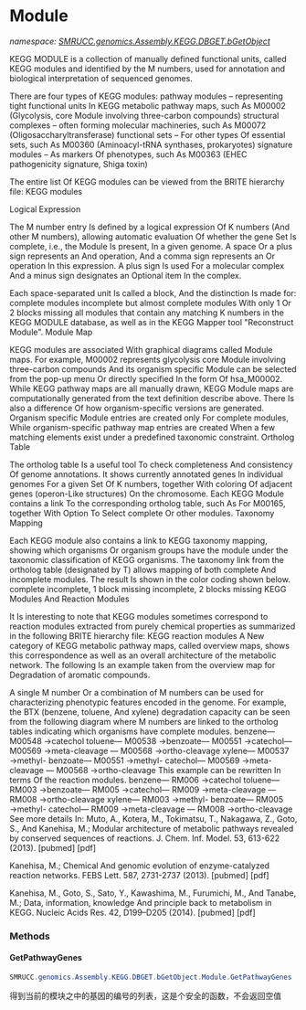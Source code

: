 ﻿# Module
_namespace: [SMRUCC.genomics.Assembly.KEGG.DBGET.bGetObject](./index.md)_

KEGG MODULE is a collection of manually defined functional units, called KEGG modules and identified by the M numbers, 
 used for annotation and biological interpretation of sequenced genomes. 
 
 There are four types of KEGG modules:
 pathway modules – representing tight functional units In KEGG metabolic pathway maps, such As M00002 (Glycolysis, core Module involving three-carbon compounds)
 structural complexes – often forming molecular machineries, such As M00072 (Oligosaccharyltransferase)
 functional sets – For other types Of essential sets, such As M00360 (Aminoacyl-tRNA synthases, prokaryotes)
 signature modules – As markers Of phenotypes, such As M00363 (EHEC pathogenicity signature, Shiga toxin)
 
 The entire list Of KEGG modules can be viewed from the BRITE hierarchy file:
 KEGG modules
 
 Logical Expression
 
 The M number entry Is defined by a logical expression Of K numbers (And other M numbers), allowing automatic evaluation Of whether the gene Set Is complete, i.e., the Module Is present, In a given genome. A space Or a plus sign represents an And operation, And a comma sign represents an Or operation In this expression. A plus sign Is used For a molecular complex And a minus sign designates an Optional item In the complex. 
 
 Each space-separated unit Is called a block, And the distinction Is made for:
 complete modules
 incomplete but almost complete modules With only 1 Or 2 blocks missing
 all modules that contain any matching K numbers
 in the KEGG MODULE database, as well as in the KEGG Mapper tool "Reconstruct Module".
 Module Map
 
 KEGG modules are associated With graphical diagrams called Module maps. For example, M00002 represents glycolysis core Module involving three-carbon compounds And its organism specific Module can be selected from the pop-up menu Or directly specified In the form Of hsa_M00002. While KEGG pathway maps are all manually drawn, KEGG Module maps are computationally generated from the text definition describe above. There Is also a difference Of how organism-specific versions are generated. Organism specific Module entries are created only For complete modules, While organism-specific pathway map entries are created When a few matching elements exist under a predefined taxonomic constraint.
 Ortholog Table
 
 The ortholog table Is a useful tool To check completeness And consistency Of genome annotations. It shows currently annotated genes In individual genomes For a given Set Of K numbers, together With coloring Of adjacent genes (operon-Like structures) On the chromosome. Each KEGG Module contains a link To the corresponding ortholog table, such As For M00165, together With Option To Select complete Or other modules.
 Taxonomy Mapping
 
 Each KEGG module also contains a link to KEGG taxonomy mapping, showing which organisms Or organism groups have the module under the taxonomic classification of KEGG organisms. The taxonomy link from the ortholog table (designated by T) allows mapping of both complete And incomplete modules. The result Is shown in the color coding shown below.
 complete
 incomplete, 1 block missing
 incomplete, 2 blocks missing
 KEGG Modules And Reaction Modules
 
 It Is interesting to note that KEGG modules sometimes correspond to reaction modules extracted from purely chemical properties as summarized in the following BRITE hierarchy file:
 KEGG reaction modules
 A New category of KEGG metabolic pathway maps, called overview maps, shows this correspondence as well as an overall architecture of the metabolic network. The following Is an example taken from the overview map for Degradation of aromatic compounds. 
 
 A single M number Or a combination of M numbers can be used for characterizing phenotypic features encoded in the genome. For example, the BTX (benzene, toluene, And xylene) degradation capacity can be seen from the following diagram where M numbers are linked to the ortholog tables indicating which organisms have complete modules.
 benzene— M00548 →catechol
 toluene— M00538 →benzoate— M00551 →catechol— M00569 →meta-cleavage
 — M00568 →ortho-cleavage
 xylene— M00537 →methyl-
 benzoate— M00551 →methyl-
 catechol— M00569 →meta-cleavage
 — M00568 →ortho-cleavage
 This example can be rewritten In terms Of the reaction modules.
 benzene— RM006 →catechol
 toluene— RM003 →benzoate— RM005 →catechol— RM009 →meta-cleavage
 — RM008 →ortho-cleavage
 xylene— RM003 →methyl-
 benzoate— RM005 →methyl-
 catechol— RM009 →meta-cleavage
 — RM008 →ortho-cleavage
 See more details In:
 Muto, A., Kotera, M., Tokimatsu, T., Nakagawa, Z., Goto, S., And Kanehisa, M.; Modular architecture of metabolic pathways revealed by conserved sequences of reactions. J. Chem. Inf. Model. 53, 613-622 (2013). [pubmed] [pdf] 
 
 Kanehisa, M.; Chemical And genomic evolution of enzyme-catalyzed reaction networks. FEBS Lett. 587, 2731-2737 (2013). [pubmed] [pdf] 
 
 Kanehisa, M., Goto, S., Sato, Y., Kawashima, M., Furumichi, M., And Tanabe, M.; Data, information, knowledge And principle back to metabolism in KEGG. Nucleic Acids Res. 42, D199–D205 (2014). [pubmed] [pdf]



### Methods

#### GetPathwayGenes
```csharp
SMRUCC.genomics.Assembly.KEGG.DBGET.bGetObject.Module.GetPathwayGenes
```
得到当前的模块之中的基因的编号的列表，这是个安全的函数，不会返回空值


